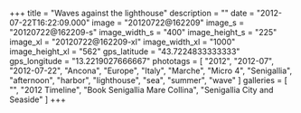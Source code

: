 +++
title = "Waves against the lighthouse"
description = ""
date = "2012-07-22T16:22:09.000"
image = "20120722@162209"
image_s = "20120722@162209-s"
image_width_s = "400"
image_height_s = "225"
image_xl = "20120722@162209-xl"
image_width_xl = "1000"
image_height_xl = "562"
gps_latitude = "43.7224833333333"
gps_longitude = "13.2219027666667"
phototags = [ "2012", "2012-07", "2012-07-22", "Ancona", "Europe", "Italy", "Marche", "Micro 4", "Senigallia", "afternoon", "harbor", "lighthouse", "sea", "summer", "wave" ]
galleries = [ "", "2012 Timeline", "Book Senigallia Mare Collina", "Senigallia City and Seaside" ]
+++
